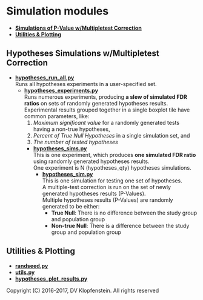 # Simulation modules

  * [**Simulations of P-Value w/Multipletest Correction**](#hypotheses-simulations-wmultipletest-correction)
  * [**Utilities & Plotting**](#utilities--plotting)    


## Hypotheses Simulations w/Multipletest Correction

  * [**hypotheses_run_all.py**](hypotheses_run_all.py)    
    Runs all hypotheses experiments in a user-specified set.
    * [**hypotheses_experiments.py**](hypotheses_experiments.py)    
      Runs numerous experiments, producing **a slew of simulated FDR ratios** on sets of randomly generated hypotheses results.    
      Experimental results grouped together in a single boxplot tile have common parameters, like:
        1) _Maximum significant value_ for a randomly generated tests having a non-true hypotheses,
        2) _Percent of True Null Hypotheses_ in a single simulation set, and
        3) _The number of tested hypotheses_
      * [**hypotheses_sims.py**](hypotheses_sims.py)    
        This is one experiment, which produces **one simulated FDR ratio** using randomly generated hypotheses results.    
        One experiment is N (hypotheses_qty) hypotheses simulations.    
        * [**hypotheses_sim.py**](hypotheses_sim.py)    
        This is one simulation for testing one set of hypotheses.    
        A multiple-test correction is run on the set of newly generated hypotheses results (P-Values).    
        Multiple hypotheses results (P-Values) are randomly generated to be either:    
          * **True Null**: There is no difference between the study group and population group    
          * **Non-true Null**: There is a difference between the study group and population group    

## Utilities & Plotting
  * [**randseed.py**](randseed.py)    
  * [**utils.py**](utils.py)    
  * [**hypotheses_plot_results.py**](hypotheses_plot_results.py)    

Copyright (C) 2016-2017, DV Klopfenstein. All rights reserved
